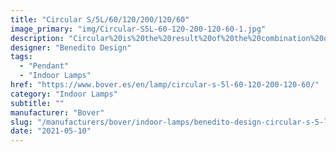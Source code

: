 ```yaml
---
title: "Circular S/5L/60/120/200/120/60"
image_primary: "img/Circular-S5L-60-120-200-120-60-1.jpg"
description: "Circular%20is%20the%20result%20of%20the%20combination%20of%20design%20and%20architecture%20to%20create%20lights%20for%20large%20spaces.%20With%20this%20piece%2C%20Benedito%20Design%20accomplishes%20maximum%20expression%20with%20minimum%20materials.%20Circular%20offers%20great%20versatility%20with%20its%20combination%20of%20formats%20and%20finishes.%20Its%20timeless%20yet%20contemporary%20design%20gives%20it%20character%20and%20perfectly%20illuminates%20spaces%20of%20high%20architectural%20value.%0A%0A%0A%0A"
designer: "Benedito Design"
tags: 
  - "Pendant"
  - "Indoor Lamps"
href: "https://www.bover.es/en/lamp/circular-s-5l-60-120-200-120-60/"
category: "Indoor Lamps"
subtitle: ""
manufacturer: "Bover"
slug: "/manufacturers/bover/indoor-lamps/benedito-design-circular-s-5-l-60-120-200-120-60"
date: "2021-05-10"
---
```

